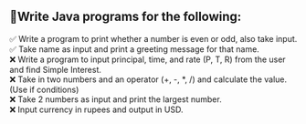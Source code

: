 ## :book:Write Java programs for the following:
:white_check_mark: Write a program to print whether a number is even or odd, also take input.
<br />:white_check_mark: Take name as input and print a greeting message for that name.
<br />:x: Write a program to input principal, time, and rate (P, T, R) from the user and find Simple Interest.
<br />:x: Take in two numbers and an operator (+, -, *, /) and calculate the value. (Use if conditions)
<br />:x: Take 2 numbers as input and print the largest number.
<br />:x: Input currency in rupees and output in USD.
